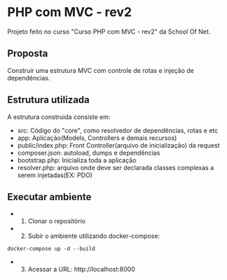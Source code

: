# PHP com MVC - rev2

Projeto feito no curso "Curso PHP com MVC - rev2" da School Of Net.

## Proposta
Construir uma estrutura MVC com controle de rotas e injeção de dependências.

## Estrutura utilizada

A estrutura construida consiste em:

- src: Código do "core", como resolvedor de dependências, rotas e etc
- app: Aplicação(Models, Controllers e demais recursos)
- public/index.php: Front Controller(arquivo de inicialização) da request
- composer.json: autoload, dumps e dependências
- bootstrap.php: Inicializa toda a aplicação
- resolver.php: arquivo onde deve ser declarada classes complexas a serem injetadas(EX: PDO)

## Executar ambiente

- 1. Clonar o repositório

- 2. Subir o ambiente utilizando docker-compose:

```shell script
docker-compose up -d --build
```

* 3. Acessar a URL: http://localhost:8000